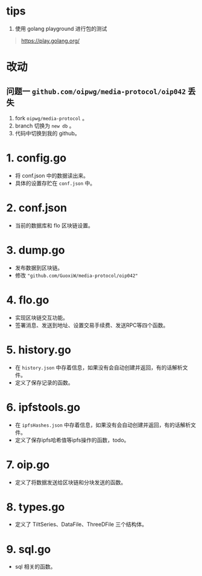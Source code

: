# tips
1. 使用 golang playground 进行包的测试
> https://play.golang.org/

# 改动

## 问题一 ```github.com/oipwg/media-protocol/oip042``` 丢失
1. fork ```oipwg/media-protocol``` 。
2. branch 切换为 ```new db``` 。
3. 代码中切换到我的 github。

# 1. config.go
- 将 conf.json 中的数据读出来。
- 具体的设置存贮在 ```conf.json``` 中。

# 2. conf.json
- 当前的数据库和 flo 区块链设置。

# 3. dump.go
- 发布数据到区块链。
- 修改 ```"github.com/GuoxiW/media-protocol/oip042"```

# 4. flo.go
- 实现区块链交互功能。
- 签署消息、发送到地址、设置交易手续费、发送RPC等四个函数。

# 5. history.go
- 在 ```history.json``` 中存着信息，如果没有会自动创建并返回，有的话解析文件。
- 定义了保存记录的函数。

# 6. ipfstools.go
- 在 ```ipfsHashes.json``` 中存着信息，如果没有会自动创建并返回，有的话解析文件。
- 定义了保存ipfs哈希值等ipfs操作的函数，todo。

# 7. oip.go
- 定义了将数据发送给区块链和分块发送的函数。

# 8. types.go
- 定义了 TiltSeries、DataFile、ThreeDFile 三个结构体。

# 9. sql.go
- sql 相关的函数。